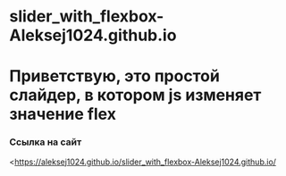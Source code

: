 # slider_with_flexbox-Aleksej1024.github.io
# Приветствую, это простой слайдер, в котором js изменяет значение flex 
### Ссылка на сайт
<https://aleksej1024.github.io/slider_with_flexbox-Aleksej1024.github.io/